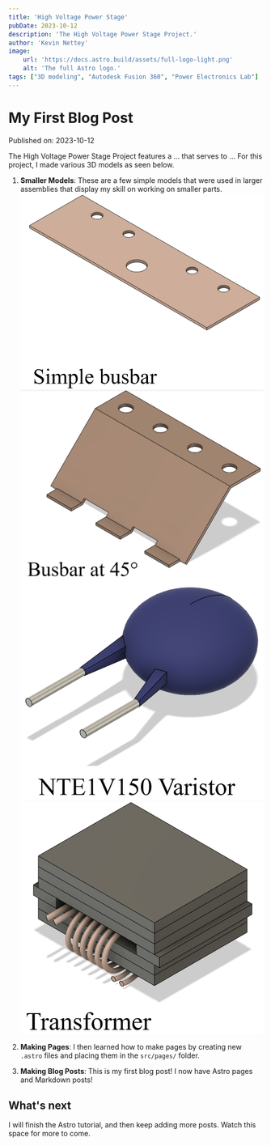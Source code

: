 ```yaml
---
title: 'High Voltage Power Stage'
pubDate: 2023-10-12
description: 'The High Voltage Power Stage Project.'
author: 'Kevin Nettey'
image:
    url: 'https://docs.astro.build/assets/full-logo-light.png'
    alt: 'The full Astro logo.'
tags: ["3D modeling", "Autodesk Fusion 360", "Power Electronics Lab"]
---
```

# My First Blog Post

Published on: 2023-10-12

The High Voltage Power Stage Project features a ... that serves to ... For this project, I made various 3D models as seen below.

1. **Smaller Models**: These are a few simple models that were used in larger assemblies that display my skill on working on smaller parts.
![Simple Busbar](../../static/img/s-busbar.png)
![Busbar at 45 degrees](../../static/img/45-busbar.png)
![NTE1v150 Varistor](../../static/img/nte1v150.png)
![Transformer](../../static/img/transformer.png)

2. **Making Pages**: I then learned how to make pages by creating new `.astro` files and placing them in the `src/pages/` folder.

3. **Making Blog Posts**: This is my first blog post! I now have Astro pages and Markdown posts!

## What's next

I will finish the Astro tutorial, and then keep adding more posts. Watch this space for more to come.